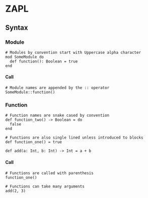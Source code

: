 # ZAPL

## Syntax

### Module

```text 
# Modules by convention start with Uppercase alpha character
mod SomeModule do
  def function(): Boolean = true
end
```

#### Call

```text
# Module names are appended by the :: operator
SomeModule::function()
```

### Function

```text
# Function names are snake cased by convention
def function_two() -> Boolean = do
  false
end

# Functions are also single lined unless introduced to blocks
def function_one() = true

def add(a: Int, b: Int) -> Int = a + b
```

#### Call

```text
# Functions are called with parenthesis
function_one()

# Functions can take many arguments
add(2, 3)
```
